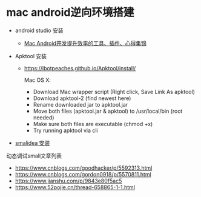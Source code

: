 # mac android逆向环境搭建

- android studio 安装
  - [Mac Android开发提升效率的工具、插件、心得集锦](https://blog.csdn.net/p18020130334/article/details/53378327)
- Apktool 安装
  - https://ibotpeaches.github.io/Apktool/install/ 
  
    Mac OS X:
    * Download Mac wrapper script (Right click, Save Link As apktool)
    * Download apktool-2 (find newest here)
    * Rename downloaded jar to apktool.jar
    * Move both files (apktool.jar & apktool) to /usr/local/bin (root needed)
    * Make sure both files are executable (chmod +x)
    * Try running apktool via cli

- [smalidea 安装](https://github.com/JesusFreke/smali/wiki/smalidea)

动态调试smali文章列表
- https://www.cnblogs.com/goodhacker/p/5592313.html
- https://www.cnblogs.com/gordon0918/p/5570811.html
- https://www.jianshu.com/p/9843e80f5ac5
- https://www.52pojie.cn/thread-658865-1-1.html